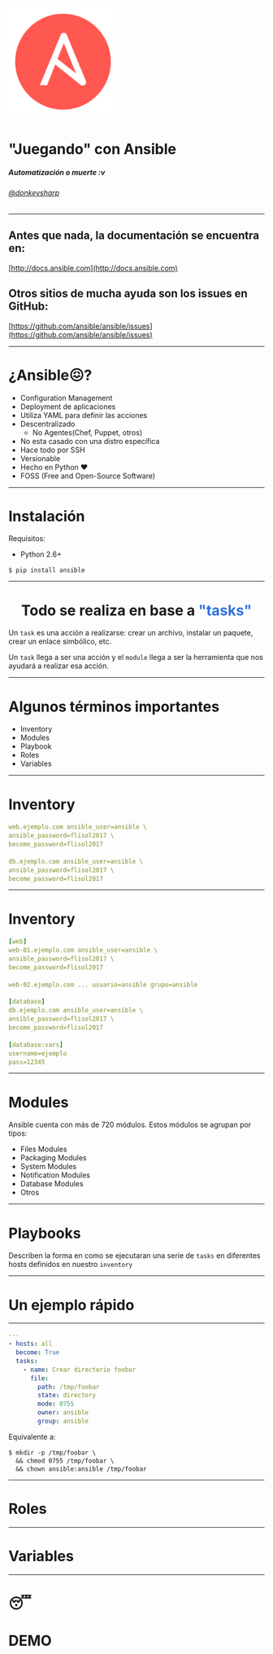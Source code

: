 
# ![](ansible.png) 
# "Juegando" con Ansible
##### Automatización o muerte :v
###### [@donkeysharp](https://twitter.com/donkeysharp)


---

## Antes que nada, la documentación se encuentra en:

[http://docs.ansible.com](http://docs.ansible.com)

## Otros sitios de mucha ayuda son los issues en GitHub:

[https://github.com/ansible/ansible/issues](https://github.com/ansible/ansible/issues)


---

# ¿Ansible:confounded:?
* Configuration Management
* Deployment de aplicaciones
* Utiliza YAML para definir las acciones
* Descentralizado 
  * No Agentes(Chef, Puppet, otros)
* No esta casado con una distro específica
* Hace todo por SSH
* Versionable
* Hecho en Python :heart:
* FOSS (Free and Open-Source Software)

---

# Instalación
Requisitos:
* Python 2.6+

```shell
$ pip install ansible
```

---

<center><h1>Todo se realiza en base a <span style="color: #3272DB">"tasks"</span></h1></center>

Un `task` es una acción a realizarse: crear un archivo, instalar un paquete, crear un enlace simbólico, etc.

Un `task` llega a ser una acción y el `module` llega a ser la herramienta que  nos ayudará a realizar esa acción.

---
# Algunos términos importantes
* Inventory
* Modules
* Playbook
* Roles
* Variables

---
# Inventory

```yml
web.ejemplo.com ansible_user=ansible \
ansible_password=flisol2017 \
become_password=flisol2017

db.ejemplo.com ansible_user=ansible \
ansible_password=flisol2017 \
become_password=flisol2017
```

---

# Inventory

```yml
[web]
web-01.ejemplo.com ansible_user=ansible \
ansible_password=flisol2017 \
become_password=flisol2017

web-02.ejemplo.com ... usuario=ansible grupo=ansible

[database]
db.ejemplo.com ansible_user=ansible \
ansible_password=flisol2017 \
become_password=flisol2017

[database:vars]
username=ejemplo
pass=12345
```
---
# Modules
Ansible cuenta con más de 720 módulos. Estos módulos se agrupan por tipos:
* Files Modules
* Packaging Modules
* System Modules
* Notification Modules
* Database Modules
* Otros

---
# Playbooks
Describen la forma en como se ejecutaran una serie de `tasks` en diferentes hosts definidos en nuestro `inventory`

---

# Un ejemplo rápido

---
```yml
---
- hosts: all
  become: True
  tasks:
    - name: Crear directorio foobar
      file:
        path: /tmp/foobar
        state: directory
        mode: 0755
        owner: ansible
        group: ansible
```
Equivalente a:
```shell
$ mkdir -p /tmp/foobar \
  && chmod 0755 /tmp/foobar \ 
  && chown ansible:ansible /tmp/foobar
```
---
# Roles

---
# Variables

---
# :sleeping:
# DEMO 